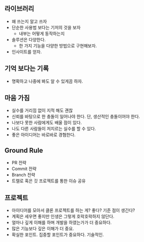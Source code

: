 ## 라이브러리

- 왜 쓰는지 알고 쓰자
- 단순한 사용법 보다는 기저의 것을 보자
  - 내부는 어떻게 동작하는지
- 솔루션은 다양한다.
  - 한 가지 기능을 다양한 방법으로 구현해보자.
- 인사이트를 얻자.

## 기억 보다는 기록

- 명확하고 나중에 봐도 알 수 있게끔 하자.

## 마음 가짐

- 실수를 거리낌 없이 지적 해도 괜찮
- 신뢰를 바탕으로 한 충돌이 일어나야 한다. 단, 생산적인 충돌이어야 한다.
- 나보다 못한 사람에게도 배울 점이 있다.
- 나도 다른 사람들이 저지르는 실수를 할 수 있다.
- 좋은 아이디어는 바로바로 경혐한다.

## Ground Rule

- PR 전략
- Commit 전략
- Branch 전략
- 트렐로 혹은 깃 프로젝트를 통한 이슈 공유

## 프로젝트

- 아이디어를 모아서 클론 프로젝트를 하는 게? 좋다? 기준 점이 생긴다?
- 계획은 세우면 좋지만 인생은 그렇게 호락호락하지 않단다.
- 얼마나 깊게 이해를 하며 개발을 하였는가가 더 중요하다.
- 많은 기능보다 깊은 이해가 더 중요.
- 확실한 포인트. 집중할 포인트가 중요하다. 기술적인.



